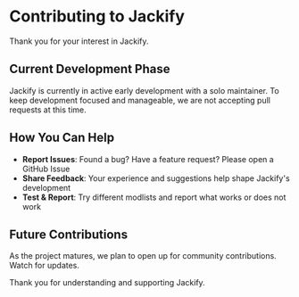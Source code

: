 # Contributing to Jackify

Thank you for your interest in Jackify.

## Current Development Phase

Jackify is currently in active early development with a solo maintainer. To keep development focused and manageable, we are not accepting pull requests at this time.

## How You Can Help

- **Report Issues**: Found a bug? Have a feature request? Please open a GitHub Issue
- **Share Feedback**: Your experience and suggestions help shape Jackify's development
- **Test & Report**: Try different modlists and report what works or does not work

## Future Contributions

As the project matures, we plan to open up for community contributions. Watch for updates.

Thank you for understanding and supporting Jackify.